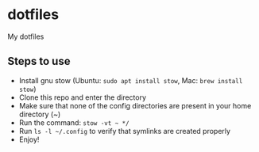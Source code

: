 # dotfiles
My dotfiles

## Steps to use

* Install gnu stow (Ubuntu: `sudo apt install stow`, Mac: `brew install stow`)
* Clone this repo and enter the directory
* Make sure that none of the config directories are present in your home directory (~)
* Run the command:
    `stow -vt ~ */`
* Run `ls -l ~/.config` to verify that symlinks are created properly
* Enjoy!
